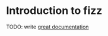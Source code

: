 # Introduction to fizz

TODO: write [great documentation](http://jacobian.org/writing/what-to-write/)
